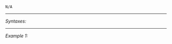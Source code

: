 `N/A`


---
*Syntaxes:*

<!-- [] call `BIS_fnc_showRespawnMenuInventoryLoadout` -->

---
*Example 1:*

<!-- 
```sqf
[] call BIS_fnc_showRespawnMenuInventoryLoadout;
``` -->